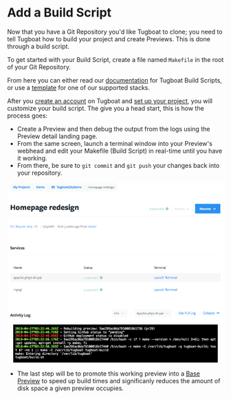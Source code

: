# Add a Build Script

Now that you have a Git Repository you'd like Tugboat to clone; you need to tell Tugboat how to build your project and create Previews. This is done through a build script. 

To get started with your Build Script, create a file named `Makefile` in the root of your Git Repository. 

From here you can either read our [documentation](/build-script/) for Tugboat Build Scripts, or use a [template](/build-script/example-build-scripts/) for one of our supported stacks.

After you [create an account](/getting-started/create-a-tugboat-account/) on Tugboat and [set up your project](/getting-started/create-a-project/index.md), you will customize your build script. The give you a head start, this is how the process goes:

- Create a Preview and then debug the output from the logs using the Preview detail landing page. 
- From the same screen, launch a terminal window into your Preview's webhead and edit your Makefile (Build Script) in real-time until you have it working. 
- From there, be sure to `git commit` and `git push` your changes back into your repository. 

![Preview Detail Page](_images/preview-detail-page.png)

- The last step will be to promote this working preview into a [Base Preview](/getting-started/create-a-base-preview/) to speed up build times and significanly reduces the amount of disk space a given preview occupies.